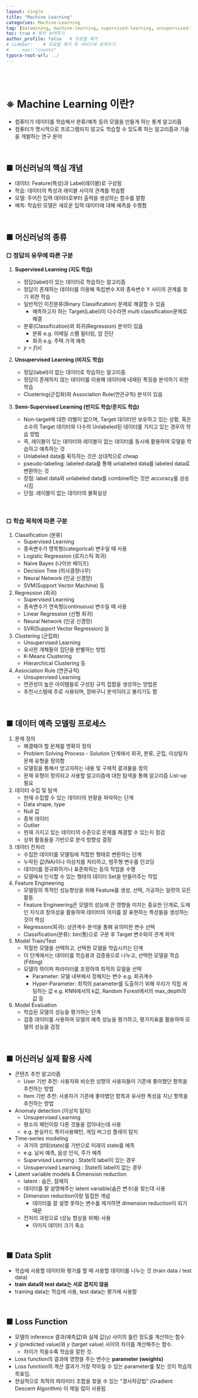 ```yaml
---
layout: single
title: "Machine Learning"
categories: Machine-Learning
tag: [datamining, machine-learning, supervised-learning, unsupervised-learning]
toc: true # 목차 보여주기
author_profile: false   # 프로필 제거
# sidebar:    # 프로필 제거 후 사이드바 보여주기
#     nav: "counts"
typora-root-url: ../
---
```

<br><br>

# **※ Machine Learning 이란?**
- 컴퓨터가 데이터를 학습해서 분류/예측 등의 모델을 만들게 하는 통계 알고리즘
- 컴퓨터가 명시적으로 프로그램되지 않고도 학습할 수 있도록 하는 알고리즘과 기술을 개발하는 연구 분야

<br>

## ■ 머신러닝의 핵심 개념
- 데이터: Feature(특성)과 Label(레이블)로 구성됨
- 학습: 데이터의 특성과 레이블 사이의 관계를 학습함
- 모델: 주어진 입력 데이터로부터 출력을 생성하는 함수를 말함
- 예측: 학습된 모델은 새로운 입력 데이터에 대해 예측을 수행함

<br>

## ■ 머신러닝의 종류
### □ 정답의 유무에 따른 구분
1. **Supervised Learning (지도 학습)**
   - 정답(label)이 있는 데이터로 학습하는 알고리즘
   - 정답이 존재하는 데이터를 이용해 독립변수 X와 종속변수 Y 사이의 관계를 찾기 위한 학습
   - 일반적인 이진분류(Binary Classification) 문제로 해결할 수 있음
     - 예측하고자 하는 Target(Label)이 다수라면 multi classification문제로 해결
   - 분류(Classification)와 회귀(Regression) 분석이 있음
     - 분류 e.g. 이메일 스팸 필터링, 암 진단
     - 회귀 e.g. 주택 가격 예측
   - $y = f(x)$

2. **Unsupervised Learning (비지도 학습)**
   - 정답(label)이 없는 데이터로 학습하는 알고리즘
   - 정답이 존재하지 않는 데이터를 이용해 데이터에 내재된 특징을 분석하기 위한 학습
   - Clustering(군집화)와 Association Rule(연관규칙) 분석이 있음

3. **Semi-Supervised Learning (반지도 학습/준지도 학습)**
   - Non-target에 대한 라벨이 없으며, Target 데이터만 보유하고 있는 상황, 혹은 소수의 Target 데이터와 다수의 Unlabeled된 데이터를 가지고 있는 경우의 학습 방법
   - 즉, 레이블이 있는 데이터와 레이블이 없는 데이터를 동시에 활용하여 모델을 학습하고 예측하는 것
   - Unlabeled data를 획득하는 것은 상대적으로 cheap
   - pseudo-labeling: labeled data를 통해 unlabeled data를 labeled data로 변환하는 것
   - 장점: label data와 unlabeled data를 combine하는 것은 accuracy를 상승시킴
   - 단점: 레이블이 없는 데이터의 불확실성

<br>

### □ 학습 목적에 따른 구분
1. Classification (분류)
   - Supervised Learning
   - 종속변수가 명목형(categorical) 변수일 때 사용
   - Logistic Regression (로지스틱 회귀)
   - Naive Bayes (나이브 베이즈)
   - Decision Tree (의사결정나무)
   - Neural Network (인공 신경망)
   - SVM(Support Vector Machine) 등
2. Regression (회귀)
   - Supervised Learning
   - 종속변수가 연속형(continuous) 변수일 때 사용
   - Linear Regression (선형 회귀)
   - Neural Network (인공 신경망)
   - SVR(Support Vector Regression) 등
3. Clustering (군집화)
   - Unsupervised Learning
   - 유사한 개체들의 집단을 판별하는 방법
   - K-Means Clustering
   - Hierarchical Clustering 등
4. Association Rule (연관규칙)
   - Unsupervised Learning
   - 연관성이 높은 아이템들로 구성된 규칙 집합을 생성하는 방법론
   - 추천시스템에 주로 사용되며, 장바구니 분석이라고 불리기도 함

<br>

## ■ 데이터 예측 모델링 프로세스
1. 문제 정의
    - 해결해야 할 문제를 명확히 정의
    - Problem Solving Process - Solution 단계에서 회귀, 분류, 군집, 이상탐지 문제 유형을 정의함
    - 모델링을 통해서 얻고자하는 내용 및 구체적 결과물을 정의
    - 문제 유형이 정의되고 사용할 알고리즘에 대한 탐색을 통해 알고리즘 List-up 필요
2. 데이터 수집 및 탐색
    - 현재 수집할 수 있는 데이터의 현황을 파악하는 단계
    - Data shape, type
    - Null 값
    - 중복 데이터
    - Outlier
    - 현재 가지고 있는 데이터의 수준으로 문제를 해결할 수 있는지 점검
    - 상위 활동들을 기반으로 분석 방향성 결정
3. 데이터 전처리
    - 수집한 데이터를 모델링에 적합한 형태로 변환하는 단계
    - 누락된 값(NA)이나 이상치를 처리하고, 범주형 변수를 인코딩
    - 데이터를 정규화하거나 표준화하는 등의 작업을 수행
    - 모델에서 인식할 수 있는 형태의 데이터 Set을 만들어주는 작업
4. Feature Engineering
    - 모델링의 목적인 성능향상을 위해 Feature를 생성, 선택, 가공하는 일련의 모든 활동
    - Feature Engineering은 모델의 성능에 큰 영향을 미치는 중요한 단계로, 도메인 지식과 창의성을 활용하여 데이터의 의미를 잘 표현하는 특성들을 생성하는 것이 핵심
    - Regression(회귀): 상관계수 분석을 통해 유의미한 변수 선택
    - Classification(분류): bin(통)으로 구분 후 Target 변수와의 관계 파악
5. Model Train/Test
    - 적절한 모델을 선택하고, 선택한 모델을 학습시키는 단계
    - 이 단계에서는 데이터를 학습용과 검증용으로 나누고, 선택한 모델을 학습(Fitting)
    - 모델의 하이퍼 파라미터를 조정하여 최적의 모델을 선택
      - Parameter: 모델 내부에서 정해지는 변수 e.g. 회귀계수
      - Hyper-Parameter: 최적의 parameter를 도출하기 위해 우리가 직접 세팅하는 값 e.g. KNN에서의 k값, Random Forest에서의 max_depth의 값 등
6. Model Evaluation
    - 학습된 모델의 성능을 평가하는 단계
    - 검증 데이터를 사용하여 모델의 예측 성능을 평가하고, 평가지표를 활용하여 모델의 성능을 검정

<br>

## ■ 머신러닝 실제 활용 사례
- 콘텐츠 추천 알고리즘
  - User 기반 추천: 사용자와 비슷한 성향의 사용자들이 기존에 좋아했던 항목을 추천하는 방법
  - Item 기반 추천: 사용자가 기존에 좋아했던 항목과 유사한 특성을 지닌 항목을 추천하는 방법
- Anomaly detection (이상치 탐지)
  - Unsupervised Learning
  - 평소의 패턴이랑 다른 것들을 잡아내는데 사용
  - e.g. 분실카드 특이사용패턴, 게임 버그성 플레이 탐지
- Time-series modeling 
  - 과거의 상태(state)를 기반으로 미래의 state를 예측
  - e.g. 날씨 예측, 음성 인식, 주가 예측
  - Supervised Learning : State의 label이 있는 경우
  - Unsupervised Learning : State의 label이 없는 경우
- Latent variable models & Dimension reduction
  - latent : 숨은, 잠재의
  - 데이터를 잘 설명해주는 latent variable(숨은 변수)을 찾는데 사용
  - Dimension reduction이랑 밀접한 개념
    - 데이터를 잘 설명 못하는 변수를 제거하면 dimension reduction이 되기 때문
  - 전처리 과정으로 (성능 향상을 위해) 사용
    - 이미지 데이터 크기 축소

<br>

## ■ Data Split
- 학습에 사용할 데이터와 평가를 할 때 사용할 데이터를 나누는 것 (train data / test data)
- **train data와 test data는 서로 겹치지 않음**
- training data는 학습에 사용, test data는 평가에 사용함
<br>

## ■ Loss Function
- 모델의 inference 결과(예측값)와 실제 값(y) 사이의 틀린 정도를 계산하는 함수
- $\hat y$ (predicted value)와 $y$ (target value) 사이의 차이를 계산해주는 함수.
  - 차이가 적을수록 학습을 잘한 것.
- Loss function의 결과에 영향을 주는 변수는 **parameter (weights)**
- Loss function의 계산 결과가 가장 작아질 수 있는 parameter를 찾는 것이 학습의 목표임.
- 현실적으로 최적의 파라미터 조합을 찾을 수 있는 "경사하강법" (Gradient Descent Algorithm) 이 제일 많이 사용됨